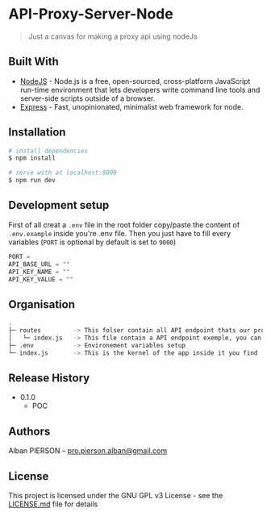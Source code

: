# API-Proxy-Server-Node
> Just a canvas for making a proxy api using nodeJs

## Built With

* [NodeJS](https://github.com/nodejs/nodejs.dev) - Node.js is a free, open-sourced, cross-platform JavaScript run-time environment that lets developers write command line tools and server-side scripts outside of a browser.
* [Express](https://github.com/expressjs/express) - Fast, unopinionated, minimalist web framework for node.

## Installation

```bash
# install dependencies
$ npm install

# serve with at localhost:8000
$ npm run dev
```

## Development setup

First of all creat a `.env` file in the root folder
copy/paste the content of `.env.example` inside you're .env file.
Then you just have to fill every variables (`PORT` is optional by default is set to `9000`)

```js
PORT =
API_BASE_URL = ""
API_KEY_NAME = ""
API_KEY_VALUE = ""
```

## Organisation
```bash
.
├─ routes         -> This folser contain all API endpoint thats our proxy provide
│   └─ index.js   -> This file contain a API endpoint exemple, you can duplicate it and customize it   
├─ .env           -> Environement variables setup  
└─ index.js       -> This is the kernel of the app inside it you find : cors definition, routes declaration and ratelimiting
```

## Release History

* 0.1.0
    * POC

## Authors

Alban PIERSON – pro.pierson.alban@gmail.com

## License

This project is licensed under the GNU GPL v3 License - see the [LICENSE.md](LICENSE.md) file for details